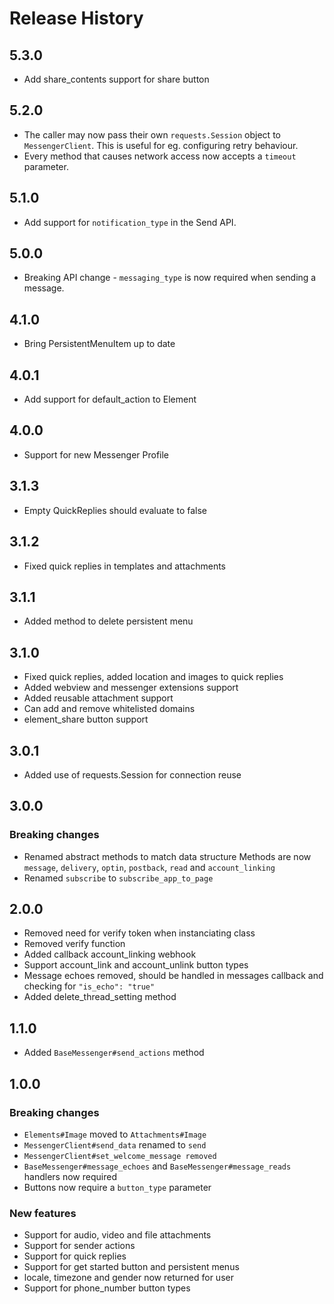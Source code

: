 # Release History

## 5.3.0 
- Add share_contents support for share button

## 5.2.0
- The caller may now pass their own `requests.Session` object to
  `MessengerClient`. This is useful for eg. configuring retry behaviour.
- Every method that causes network access now accepts a `timeout`
  parameter.

## 5.1.0
- Add support for `notification_type` in the Send API.

## 5.0.0
- Breaking API change - `messaging_type` is now required when sending
  a message.

## 4.1.0

- Bring PersistentMenuItem up to date

## 4.0.1

- Add support for default_action to Element

## 4.0.0

- Support for new Messenger Profile

## 3.1.3

- Empty QuickReplies should evaluate to false

## 3.1.2

- Fixed quick replies in templates and attachments

## 3.1.1

- Added method to delete persistent menu

## 3.1.0

- Fixed quick replies, added location and images to quick replies
- Added webview and messenger extensions support
- Added reusable attachment support
- Can add and remove whitelisted domains
- element_share button support

## 3.0.1

- Added use of requests.Session for connection reuse

## 3.0.0

### Breaking changes

- Renamed abstract methods to match data structure
  Methods are now `message`, `delivery`, `optin`, `postback`, `read` and `account_linking`
- Renamed `subscribe` to `subscribe_app_to_page`

## 2.0.0
- Removed need for verify token when instanciating class
- Removed verify function
- Added callback account_linking webhook
- Support account_link and account_unlink button types
- Message echoes removed, should be handled in messages callback and checking for `"is_echo": "true"`
- Added delete_thread_setting method

## 1.1.0
- Added `BaseMessenger#send_actions` method

## 1.0.0

### Breaking changes

- `Elements#Image` moved to `Attachments#Image`
- `MessengerClient#send_data` renamed to `send`
- `MessengerClient#set_welcome_message removed`
- `BaseMessenger#message_echoes` and `BaseMessenger#message_reads` handlers now required
- Buttons now require a `button_type` parameter


### New features

- Support for audio, video and file attachments
- Support for sender actions
- Support for quick replies
- Support for get started button and persistent menus
- locale, timezone and gender now returned for user
- Support for phone_number button types
